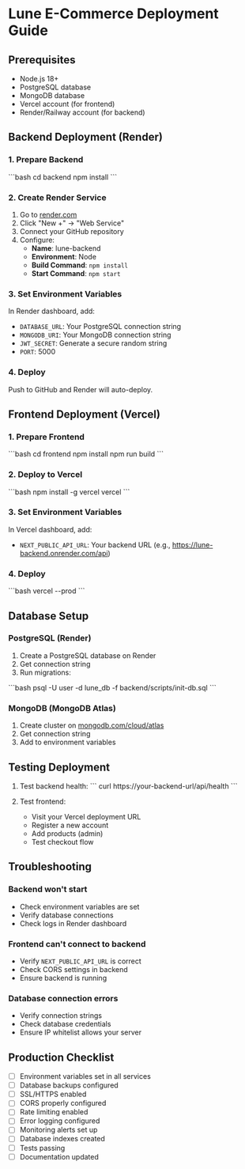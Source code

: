 # Lune E-Commerce Deployment Guide

## Prerequisites

- Node.js 18+
- PostgreSQL database
- MongoDB database
- Vercel account (for frontend)
- Render/Railway account (for backend)

## Backend Deployment (Render)

### 1. Prepare Backend

\`\`\`bash
cd backend
npm install
\`\`\`

### 2. Create Render Service

1. Go to [render.com](https://render.com)
2. Click "New +" → "Web Service"
3. Connect your GitHub repository
4. Configure:
   - **Name**: lune-backend
   - **Environment**: Node
   - **Build Command**: `npm install`
   - **Start Command**: `npm start`

### 3. Set Environment Variables

In Render dashboard, add:
- `DATABASE_URL`: Your PostgreSQL connection string
- `MONGODB_URI`: Your MongoDB connection string
- `JWT_SECRET`: Generate a secure random string
- `PORT`: 5000

### 4. Deploy

Push to GitHub and Render will auto-deploy.

## Frontend Deployment (Vercel)

### 1. Prepare Frontend

\`\`\`bash
cd frontend
npm install
npm run build
\`\`\`

### 2. Deploy to Vercel

\`\`\`bash
npm install -g vercel
vercel
\`\`\`

### 3. Set Environment Variables

In Vercel dashboard, add:
- `NEXT_PUBLIC_API_URL`: Your backend URL (e.g., https://lune-backend.onrender.com/api)

### 4. Deploy

\`\`\`bash
vercel --prod
\`\`\`

## Database Setup

### PostgreSQL (Render)

1. Create a PostgreSQL database on Render
2. Get connection string
3. Run migrations:

\`\`\`bash
psql -U user -d lune_db -f backend/scripts/init-db.sql
\`\`\`

### MongoDB (MongoDB Atlas)

1. Create cluster on [mongodb.com/cloud/atlas](https://www.mongodb.com/cloud/atlas)
2. Get connection string
3. Add to environment variables

## Testing Deployment

1. Test backend health:
   \`\`\`
   curl https://your-backend-url/api/health
   \`\`\`

2. Test frontend:
   - Visit your Vercel deployment URL
   - Register a new account
   - Add products (admin)
   - Test checkout flow

## Troubleshooting

### Backend won't start
- Check environment variables are set
- Verify database connections
- Check logs in Render dashboard

### Frontend can't connect to backend
- Verify `NEXT_PUBLIC_API_URL` is correct
- Check CORS settings in backend
- Ensure backend is running

### Database connection errors
- Verify connection strings
- Check database credentials
- Ensure IP whitelist allows your server

## Production Checklist

- [ ] Environment variables set in all services
- [ ] Database backups configured
- [ ] SSL/HTTPS enabled
- [ ] CORS properly configured
- [ ] Rate limiting enabled
- [ ] Error logging configured
- [ ] Monitoring alerts set up
- [ ] Database indexes created
- [ ] Tests passing
- [ ] Documentation updated
